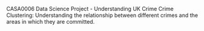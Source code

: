 CASA0006 Data Science Project - Understanding UK Crime 
Crime Clustering: Understanding the relationship between different crimes and the areas in which they are committed. 


